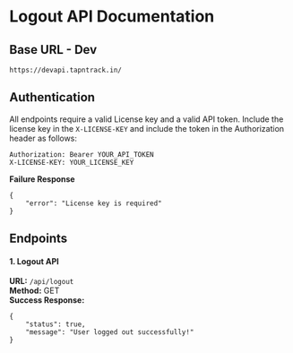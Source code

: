 # Logout API Documentation

## Base URL - Dev
```
https://devapi.tapntrack.in/
```
## Authentication
All endpoints require a valid License key and a valid API token. Include the license key in the `X-LICENSE-KEY` and include the token in the Authorization header as follows:
```
Authorization: Bearer YOUR_API_TOKEN
X-LICENSE-KEY: YOUR_LICENSE_KEY
```
**Failure Response**
```
{
    "error": "License key is required"
}
```

## Endpoints
#### 1. Logout API
**URL:** `/api/logout`\
**Method:** GET\
**Success Response:**
```
{
    "status": true,
    "message": "User logged out successfully!"
}
```
